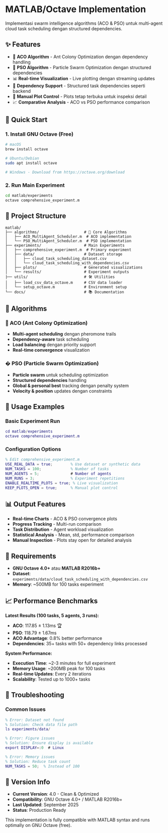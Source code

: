 # MATLAB/Octave Implementation

Implementasi swarm intelligence algorithms (ACO & PSO) untuk multi-agent cloud task scheduling dengan structured dependencies.

## ✨ Features

- 🐜 **ACO Algorithm** - Ant Colony Optimization dengan dependency handling
- 🦅 **PSO Algorithm** - Particle Swarm Optimization dengan structured dependencies  
- 📊 **Real-time Visualization** - Live plotting dengan streaming updates
- 🔗 **Dependency Support** - Structured task dependencies seperti backend
- 🎯 **Manual Plot Control** - Plots tetap terbuka untuk inspeksi detail
- 📈 **Comparative Analysis** - ACO vs PSO performance comparison

## 🚀 Quick Start

### 1. Install GNU Octave (Free)
```bash
# macOS
brew install octave

# Ubuntu/Debian
sudo apt install octave

# Windows - Download from https://octave.org/download
```

### 2. Run Main Experiment
```bash
cd matlab/experiments
octave comprehensive_experiment.m
```

## 📁 Project Structure

```
matlab/
├── algorithms/                    # 🔬 Core Algorithms
│   ├── ACO_MultiAgent_Scheduler.m  # ACO implementation
│   └── PSO_MultiAgent_Scheduler.m  # PSO implementation
├── experiments/                   # Main Experiments
│   ├── comprehensive_experiment.m  # Primary experiment
│   ├── data/                      # Dataset storage
│   │   ├── cloud_task_scheduling_dataset.csv
│   │   └── cloud_task_scheduling_with_dependencies.csv
│   ├── plots/                     # Generated visualizations
│   └── results/                   # Experiment outputs
├── utils/                         # 🛠️ Utilities
│   ├── load_csv_data_octave.m     # CSV data loader
│   └── setup_octave.m             # Environment setup
└── docs/                          # 📚 Documentation
```
## 🔬 Algorithms

### 🐜 ACO (Ant Colony Optimization)
- **Multi-agent scheduling** dengan pheromone trails
- **Dependency-aware** task scheduling 
- **Load balancing** dengan priority support
- **Real-time convergence** visualization

### � PSO (Particle Swarm Optimization)
- **Particle swarm** untuk scheduling optimization
- **Structured dependencies** handling
- **Global & personal best** tracking dengan penalty system
- **Velocity & position** updates dengan constraints

## 🎯 Usage Examples

### Basic Experiment Run
```matlab
cd matlab/experiments
octave comprehensive_experiment.m
```

### Configuration Options
```matlab
% Edit comprehensive_experiment.m
USE_REAL_DATA = true;        % Use dataset or synthetic data
NUM_TASKS = 100;             % Number of tasks
NUM_AGENTS = 5;              # Number of agents
NUM_RUNS = 3;                % Experiment repetitions
ENABLE_REALTIME_PLOTS = true; % Live visualization
KEEP_PLOTS_OPEN = true;      % Manual plot control
```

## 📊 Output Features

- **Real-time Charts** - ACO & PSO convergence plots
- **Progress Tracking** - Multi-run comparison
- **Task Distribution** - Agent workload visualization  
- **Statistical Analysis** - Mean, std, performance comparison
- **Manual Inspection** - Plots stay open for detailed analysis

## 🔧 Requirements

- **GNU Octave 4.0+** atau **MATLAB R2016b+**
- **Dataset**: `experiments/data/cloud_task_scheduling_with_dependencies.csv`
- **Memory**: ~500MB for 100 tasks experiment

## 📈 Performance Benchmarks

**Latest Results (100 tasks, 5 agents, 3 runs):**
- **ACO**: 117.85 ± 1.13ms 🏆 
- **PSO**: 118.79 ± 1.67ms
- **ACO Advantage**: 0.8% better performance
- **Dependencies**: 35+ tasks with 50+ dependency links processed

**System Performance:**
- **Execution Time**: ~2-3 minutes for full experiment
- **Memory Usage**: ~200MB peak for 100 tasks
- **Real-time Updates**: Every 2 iterations
- **Scalability**: Tested up to 1000+ tasks

## 🔧 Troubleshooting

### Common Issues
```matlab
% Error: Dataset not found
% Solution: Check data file path
ls experiments/data/

% Error: Figure issues  
% Solution: Ensure display is available
export DISPLAY=:0  # Linux

% Error: Memory issues
% Solution: Reduce task count
NUM_TASKS = 50;  % Instead of 100
```

## 🎯 Version Info

- **Current Version**: 4.0 - Clean & Optimized
- **Compatibility**: GNU Octave 4.0+ / MATLAB R2016b+
- **Last Updated**: September 2025
- **Status**: Production Ready

This implementation is fully compatible with MATLAB syntax and runs optimally on GNU Octave (free).

